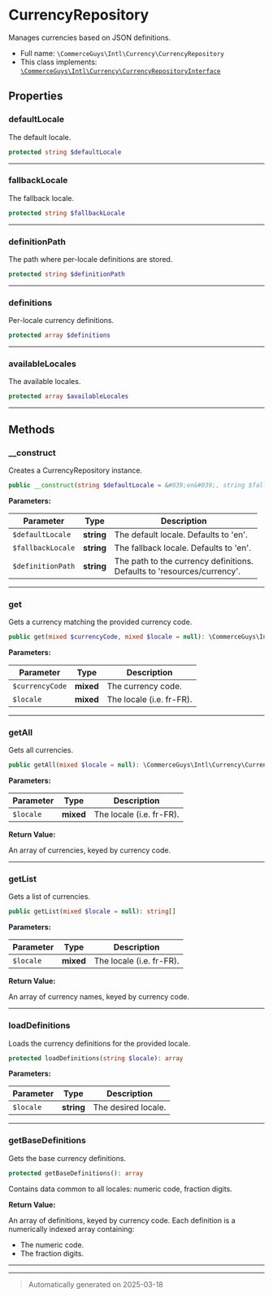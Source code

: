 
# CurrencyRepository

Manages currencies based on JSON definitions.



* Full name: `\CommerceGuys\Intl\Currency\CurrencyRepository`
* This class implements:
[`\CommerceGuys\Intl\Currency\CurrencyRepositoryInterface`](./CurrencyRepositoryInterface.md)



## Properties


### defaultLocale

The default locale.

```php
protected string $defaultLocale
```






***

### fallbackLocale

The fallback locale.

```php
protected string $fallbackLocale
```






***

### definitionPath

The path where per-locale definitions are stored.

```php
protected string $definitionPath
```






***

### definitions

Per-locale currency definitions.

```php
protected array $definitions
```






***

### availableLocales

The available locales.

```php
protected array $availableLocales
```






***

## Methods


### __construct

Creates a CurrencyRepository instance.

```php
public __construct(string $defaultLocale = &#039;en&#039;, string $fallbackLocale = &#039;en&#039;, string $definitionPath = null): mixed
```








**Parameters:**

| Parameter | Type | Description |
|-----------|------|-------------|
| `$defaultLocale` | **string** | The default locale. Defaults to &#039;en&#039;. |
| `$fallbackLocale` | **string** | The fallback locale. Defaults to &#039;en&#039;. |
| `$definitionPath` | **string** | The path to the currency definitions.<br />Defaults to &#039;resources/currency&#039;. |





***

### get

Gets a currency matching the provided currency code.

```php
public get(mixed $currencyCode, mixed $locale = null): \CommerceGuys\Intl\Currency\Currency
```








**Parameters:**

| Parameter | Type | Description |
|-----------|------|-------------|
| `$currencyCode` | **mixed** | The currency code. |
| `$locale` | **mixed** | The locale (i.e. fr-FR). |





***

### getAll

Gets all currencies.

```php
public getAll(mixed $locale = null): \CommerceGuys\Intl\Currency\Currency[]
```








**Parameters:**

| Parameter | Type | Description |
|-----------|------|-------------|
| `$locale` | **mixed** | The locale (i.e. fr-FR). |


**Return Value:**

An array of currencies, keyed by currency code.




***

### getList

Gets a list of currencies.

```php
public getList(mixed $locale = null): string[]
```








**Parameters:**

| Parameter | Type | Description |
|-----------|------|-------------|
| `$locale` | **mixed** | The locale (i.e. fr-FR). |


**Return Value:**

An array of currency names, keyed by currency code.




***

### loadDefinitions

Loads the currency definitions for the provided locale.

```php
protected loadDefinitions(string $locale): array
```








**Parameters:**

| Parameter | Type | Description |
|-----------|------|-------------|
| `$locale` | **string** | The desired locale. |





***

### getBaseDefinitions

Gets the base currency definitions.

```php
protected getBaseDefinitions(): array
```

Contains data common to all locales: numeric code, fraction digits.







**Return Value:**


An array of definitions, keyed by currency code.
Each definition is a numerically indexed array containing:
- The numeric code.
- The fraction digits.




***


***
> Automatically generated on 2025-03-18
